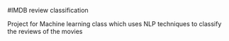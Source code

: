 #IMDB review classification

Project for Machine learning class which uses NLP techniques to classify the reviews of the movies
